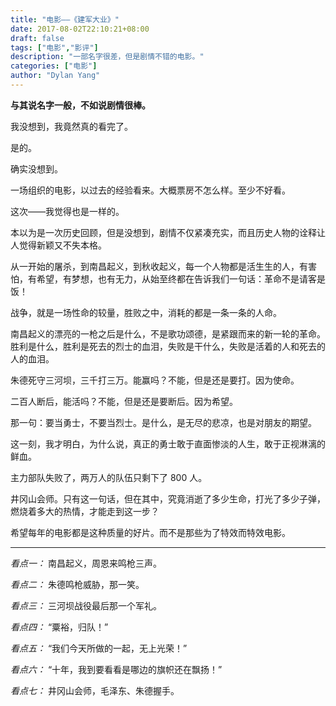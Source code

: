```yaml
---
title: "电影——《建军大业》"
date: 2017-08-02T22:10:21+08:00
draft: false
tags: ["电影","影评"]
description: "一部名字很差，但是剧情不错的电影。"
categories: ["电影"]
author: "Dylan Yang"
---
```


**与其说名字一般，不如说剧情很棒。**

我没想到，我竟然真的看完了。

是的。

确实没想到。

<!--more-->

一场组织的电影，以过去的经验看来。大概票房不怎么样。至少不好看。

这次——我觉得也是一样的。

本以为是一次历史回顾，但是没想到，剧情不仅紧凑充实，而且历史人物的诠释让人觉得新颖又不失本格。

从一开始的屠杀，到南昌起义，到秋收起义，每一个人物都是活生生的人，有害怕，有希望，有梦想，也有无力，从始至终都在告诉我们一句话：革命不是请客是饭！

战争，就是一场性命的较量，胜败之中，消耗的都是一条一条的人命。

南昌起义的漂亮的一枪之后是什么，不是歌功颂德，是紧跟而来的新一轮的革命。胜利是什么，胜利是死去的烈士的血泪，失败是干什么，失败是活着的人和死去的人的血泪。

朱德死守三河坝，三千打三万。能赢吗？不能，但是还是要打。因为使命。

二百人断后，能活吗？不能，但是还是要断后。因为希望。

那一句：要当勇士，不要当烈士。是什么，是无尽的悲凉，也是对朋友的期望。

这一刻，我才明白，为什么说，真正的勇士敢于直面惨淡的人生，敢于正视淋漓的鲜血。

主力部队失败了，两万人的队伍只剩下了 800 人。

井冈山会师。只有这一句话，但在其中，究竟消逝了多少生命，打光了多少子弹，燃烧着多大的热情，才能走到这一步？

希望每年的电影都是这种质量的好片。而不是那些为了特效而特效电影。

------------------------

*看点一：* 南昌起义，周恩来鸣枪三声。

*看点二：* 朱德鸣枪威胁，那一笑。

*看点三：* 三河坝战役最后那一个军礼。

*看点四：* “粟裕，归队！”

*看点五：* “我们今天所做的一起，无上光荣！”

*看点六：* “十年，我到要看看是哪边的旗帜还在飘扬！”

*看点七：* 井冈山会师，毛泽东、朱德握手。

